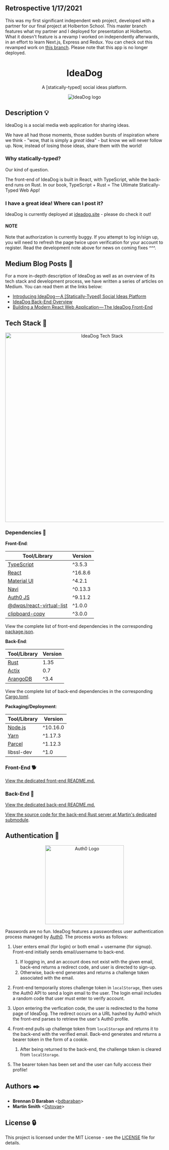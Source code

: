 ## Retrospective 1/17/2021

This was my first significant independent web project, developed with a partner for our final project at Holberton School. This master branch features what my partner and I deployed for presentation at Holberton. What it doesn't feature is a revamp I worked on independently afterwards, in an effort to learn Next.js, Express and Redux. You can check out this revamped work on [this branch](https://github.com/bdbaraban/ideadog/tree/nextjs/frontend). Please note that this app is no longer deployed.

<h1 align="center">IdeaDog</h1>
<p align="center">
  A [statically-typed] social ideas platform.
</p>

<p align="center">
  <img src="https://github.com/bdbaraban/ideadog/blob/master/assets/ideadog-logo.png"
       alt="IdeaDog logo"
  />
</p>

## Description :bulb:

IdeaDog is a social media web application for sharing ideas.

We have all had those moments, those sudden bursts of inspiration where we think - "wow, that is simply a _great_ idea" - but know we will never follow up. Now, instead of losing those ideas, share them with the world!

### Why statically-typed?

Our kind of question.

The front-end of IdeaDog is built in React, with TypeScript, while the back-end runs on Rust. In our book, TypeScript + Rust = The Ultimate Statically-Typed Web App!

### I have a great idea! Where can I post it?

IdeaDog is currently deployed at [ideadog.site](https://ideadog.site) - please do check it out!

#### NOTE

Note that authorization is currently buggy. If you attempt to log in/sign up, you will need to refresh the page twice upon verification for your account to register. Read the development note above for news on coming fixes ^^^.

## Medium Blog Posts :newspaper:

For a more in-depth description of IdeaDog as well as an overview of its tech stack and development process, we have written a series of articles on Medium. You can read them at the links below:

- [Introducing IdeaDog — A \[Statically-Typed\] Social Ideas Platform](https://medium.com/@bdov_/introducing-ideadog-a-statically-typed-social-ideas-platform-aeb3a6dcf04f)
- [IdeaDog Back-End Overview](https://medium.com/@Ostoyae/ideadog-back-end-overview-a0d66d780bea)
- [Building a Modern React Web Application — The IdeaDog Front-End](https://medium.com/@bdov_/building-a-modern-react-web-application-the-ideadog-front-end-bc56dd3ca4b6)

## Tech Stack :poodle:

<p align="center">
  <img src="https://github.com/bdbaraban/ideadog/blob/master/assets/ideadog-stack.png"
       alt="IdeaDog Tech Stack"
       width="600"
  />
</p>

### Dependencies :couple:

**Front-End**:

| Tool/Library                                                                       | Version |
| ---------------------------------------------------------------------------------- | ------- |
| [TypeScript](https://www.typescriptlang.org/)                                      | ^3.5.3  |
| [React](https://reactjs.org/)                                                      | ^16.8.6 |
| [Material UI](https://material-ui.com/)                                            | ^4.2.1  |
| [Navi](https://frontarm.com/navi/en/)                                              | ^0.13.3 |
| [Auth0 JS](https://www.npmjs.com/package/auth0-js)                                 | ^9.11.2 |
| [@dwqs/react-virtual-list](https://www.npmjs.com/package/@dwqs/react-virtual-list) | ^1.0.0  |
| [clipboard-copy](https://www.npmjs.com/package/clipboard-copy)                     | ^3.0.0  |

View the complete list of front-end dependencies in the corresponding [package.json](./frontend/package.json).

**Back-End**:

| Tool/Library                           | Version |
| -------------------------------------- | ------- |
| [Rust](https://www.rust-lang.org/)     | 1.35    |
| [Actix](https://actix.rs/actix/actix/) | 0.7     |
| [ArangoDB](https://www.arangodb.com/)  | ^3.4    |

View the complete list of back-end dependencies in the corresponding [Cargo.toml](https://github.com/Ostoyae/ideaDog_server/blob/master/app/Cargo.toml).

**Packaging/Deployment**:

| Tool/Library                      | Version  |
| --------------------------------- | -------- |
| [Node.js](https://nodejs.org/en/) | ^10.16.0 |
| [Yarn](https://yarnpkg.com/en/)   | ^1.17.3  |
| [Parcel](https://parceljs.org/)   | ^1.12.3  |
| libssl-dev                        | ^1.0     |

### Front-End :dog2:

[View the dedicated front-end README.md.](./frontend)

### Back-End :feet:

[View the dedicated back-end README.md.](./backend)

[View the source code for the back-end Rust server at Martin's dedicated submodule](https://github.com/Ostoyae/ideaDog_server).

## Authentication :key:

<p align="center">
  <img src="https://proxy.duckduckgo.com/iu/?u=https%3A%2F%2Fd0.awsstatic.com%2Fpartner-network%2Fpartner-logos%2FMobile%2520Competency%2520Partner%2520Logos%2F600x400_AuthO_Logo.png&f="
       alt="Auth0 Logo"
       width="250"
  />
</p>

Passwords are no fun. IdeaDog features a passwordless user authentication process managed by [Auth0](https://auth0.com/). The process works as follows:

1. User enters email (for login) or both email + username (for signup). Front-end initially sends email/username to back-end.

   1. If logging in, and an account does not exist with the given email, back-end returns a redirect code, and user is directed to sign-up.
   2. Otherwise, back-end generates and returns a challenge token associated with the email.

2. Front-end temporarily stores challenge token in `localStorage`, then uses the Auth0 API to send a login email to the user. The login email includes a random code that user must enter to verify account.

3. Upon entering the verfication code, the user is redirected to the home page of IdeaDog. The redirect occurs on a URL hashed by Auth0 which the front-end parses to retrieve the user's Auth0 profile.

4. Front-end pulls up challenge token from `localStorage` and returns it to the back-end with the verified email. Back-end generates and returns a bearer token in the form of a cookie.

   1. After being returned to the back-end, the challenge token is cleared from `localStorage`.

5. The bearer token has been set and the user can fully acccess their profile!

## Authors :black_nib:

- **Brennan D Baraban** <[bdbaraban](https://github.com/bdbaraban)>
- **Martin Smith** <[Ostoyae](https://github.com/Ostoyae)>

## License :lock:

This project is licensed under the MIT License - see the [LICENSE](./LICENSE) file for details.
